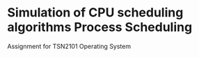 # Simulation of CPU scheduling algorithms Process Scheduling
 Assignment for TSN2101 Operating System 
